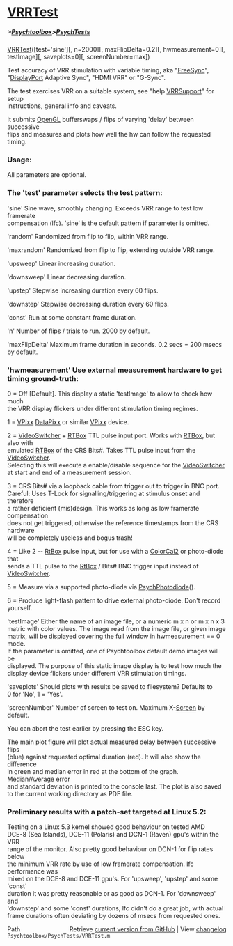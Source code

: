 # [VRRTest](VRRTest)
##### >[Psychtoolbox](Psychtoolbox)>[PsychTests](PsychTests)

[VRRTest](VRRTest)([test='sine'][, n=2000][, maxFlipDelta=0.2][, hwmeasurement=0][, testImage][, saveplots=0][, screenNumber=max])  
  
Test accuracy of VRR stimulation with variable timing, aka "[FreeSync](FreeSync)",  
"[DisplayPort](DisplayPort) Adaptive Sync", "HDMI VRR" or "G-Sync".  
  
The test exercises VRR on a suitable system, see "help [VRRSupport](VRRSupport)" for setup  
instructions, general info and caveats.  
  
It submits [OpenGL](OpenGL) bufferswaps / flips of varying 'delay' between successive  
flips and measures and plots how well the hw can follow the requested timing.  
  
### Usage:  
  
All parameters are optional.  
  
### The 'test' parameter selects the test pattern:  
  
'sine'      Sine wave, smoothly changing. Exceeds VRR range to test low framerate  
            compensation (lfc). 'sine' is the default pattern if parameter is omitted.  
  
'random'    Randomized from flip to flip, within VRR range.  
  
'maxrandom' Randomized from flip to flip, extending outside VRR range.  
  
'upsweep'   Linear increasing duration.  
  
'downsweep' Linear decreasing duration.  
  
'upstep'    Stepwise increasing duration every 60 flips.  
  
'downstep'  Stepwise decreasing duration every 60 flips.  
  
'const'     Run at some constant frame duration.  
  
  
'n' Number of flips / trials to run. 2000 by default.  
  
  
'maxFlipDelta' Maximum frame duration in seconds. 0.2 secs = 200 msecs by default.  
  
  
### 'hwmeasurement' Use external measurement hardware to get timing ground-truth:  
  
0 = Off [Default]. This display a static 'testImage' to allow to check how much  
    the VRR display flickers under different stimulation timing regimes.  
  
1 = [VPixx](VPixx) [DataPixx](DataPixx) or similar [VPixx](VPixx) device.  
  
2 = [VideoSwitcher](VideoSwitcher) + [RTBox](RTBox) TTL pulse input port. Works with [RTBox](RTBox), but also with  
    emulated [RTBox](RTBox) of the CRS Bits\#. Takes TTL pulse input from the [VideoSwitcher](VideoSwitcher).  
    Selecting this will execute a enable/disable sequence for the [VideoSwitcher](VideoSwitcher)  
    at start and end of a measurement session.  
  
3 = CRS Bits\# via a loopback cable from trigger out to trigger in BNC port.  
    Careful: Uses T-Lock for signalling/triggering at stimulus onset and therefore  
    a rather deficient (mis)design. This works as long as low framerate compensation  
    does not get triggered, otherwise the reference timestamps from the CRS hardware  
    will be completely useless and bogus trash!  
  
4 = Like 2 -- [RtBox](RtBox) pulse input, but for use with a [ColorCal2](ColorCal2) or photo-diode that  
    sends a TTL pulse to the [RtBox](RtBox) / Bits\# BNC trigger input instead of [VideoSwitcher](VideoSwitcher).  
  
5 = Measure via a supported photo-diode via [PsychPhotodiode](PsychPhotodiode)().  
  
6 = Produce light-flash pattern to drive external photo-diode. Don't record yourself.  
  
  
'testImage' Either the name of an image file, or a numeric m x n or m x n x 3  
matric with color values. The image read from the image file, or given image  
matrix, will be displayed covering the full window in hwmeasurement == 0 mode.  
If the parameter is omitted, one of Psychtoolbox default demo images will be  
displayed. The purpose of this static image display is to test how much the  
display device flickers under different VRR stimulation timings.  
  
  
'saveplots' Should plots with results be saved to filesystem? Defaults to  
0 for 'No', 1 = 'Yes'.  
  
  
'screenNumber' Number of screen to test on. Maximum X-[Screen](Screen) by default.  
  
  
You can abort the test earlier by pressing the ESC key.  
  
The main plot figure will plot actual measured delay between successive flips  
(blue) against requested optimal duration (red). It will also show the difference  
in green and median error in red at the bottom of the graph. Median/Average error  
and standard deviation is printed to the console last. The plot is also saved  
to the current working directory as PDF file.  
  
  
### Preliminary results with a patch-set targeted at Linux 5.2:  
  
Testing on a Linux 5.3 kernel showed good behaviour on tested AMD  
DCE-8 (Sea Islands), DCE-11 (Polaris) and DCN-1 (Raven) gpu's within the VRR  
range of the monitor. Also pretty good behaviour on DCN-1 for flip rates below  
the minimum VRR rate by use of low framerate compensation. lfc performance was  
mixed on the DCE-8 and DCE-11 gpu's. For 'upsweep', 'upstep' and some 'const'  
duration it was pretty reasonable or as good as DCN-1. For 'downsweep' and  
'downstep' and some 'const' durations, lfc didn't do a great job, with actual  
frame durations often deviating by dozens of msecs from requested ones.  
  




<div class="code_header" style="text-align:right;">
  <span style="float:left;">Path&nbsp;&nbsp;</span> <span class="counter">Retrieve <a href=
  "https://raw.github.com/Psychtoolbox-3/Psychtoolbox-3/beta/Psychtoolbox/PsychTests/VRRTest.m">current version from GitHub</a> | View <a href=
  "https://github.com/Psychtoolbox-3/Psychtoolbox-3/commits/beta/Psychtoolbox/PsychTests/VRRTest.m">changelog</a></span>
</div>
<div class="code">
  <code>Psychtoolbox/PsychTests/VRRTest.m</code>
</div>

